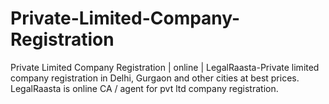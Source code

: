 # Private-Limited-Company-Registration
Private Limited Company Registration | online | LegalRaasta-Private limited company registration in Delhi, Gurgaon and other cities at best prices. LegalRaasta is online CA / agent for pvt ltd company registration.
